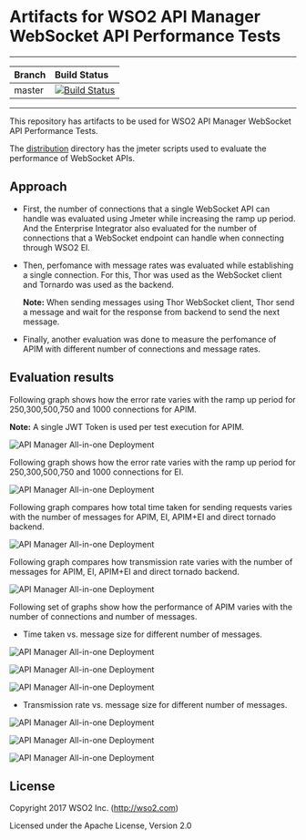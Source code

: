 # Artifacts for WSO2 API Manager WebSocket API Performance Tests

---
|  Branch | Build Status |
| :------ |:------------ |
| master  | [![Build Status](https://wso2.org/jenkins/buildStatus/icon?job=platform-builds/performance-apim)](https://wso2.org/jenkins/job/platform-builds/job/performance-apim/) |
---

This repository has artifacts to be used for WSO2 API Manager WebSocket API Performance Tests.

The [distribution](distribution) directory has the jmeter scripts used to evaluate the performance of WebSocket APIs.

## Approach

* First, the number of connections that a single WebSocket API can handle was evaluated using Jmeter while increasing the ramp up period. And the Enterprise Integrator also evaluated for the number of connections that a WebSocket endpoint can handle when connecting through WSO2 EI.
* Then, perfomance with message rates was evaluated while establishing a single connection. For this, Thor was used as the WebSocket client and Tornardo was used as the backend.
  
  **Note:** When sending messages using Thor WebSocket client, Thor send a message and wait for the response from backend to send the next message.
* Finally, another evaluation was done to measure the perfomance of APIM with different number of connections and message rates.

## Evaluation results

Following graph shows how the error rate varies with the ramp up period for 250,300,500,750 and 1000 connections for APIM.

**Note:** A single JWT Token is used per test execution for APIM.

![API Manager All-in-one Deployment](performance/benchmarks/Graphs/Error_rate_vs_Ramp_up_period_for_APIM.png)

Following graph shows how the error rate varies with the ramp up period for 250,300,500,750 and 1000 connections for EI.

![API Manager All-in-one Deployment](performance/benchmarks/Graphs/Error_rate_vs_Ramp_up_period_for_EI.png)

Following graph compares how total time taken for sending requests varies with the number of messages for APIM, EI, APIM+EI and direct tornado backend.

![API Manager All-in-one Deployment](performance/benchmarks/Graphs/Time_taken_vs_No_of_messages.png)

Following graph compares how transmission rate varies with the number of messages for APIM, EI, APIM+EI and direct tornado backend.

![API Manager All-in-one Deployment](performance/benchmarks/Graphs/Transmission_rate_vs_No_of_messages.png)

Following set of graphs show how the performance of APIM varies with the number of connections and number of messages.

* Time taken vs. message size for different number of messages.

![API Manager All-in-one Deployment](performance/benchmarks/Graphs/Graphs_for_APIM_Performance_results/Time_taken_vs_message_size_for_5000_messages.png)

![API Manager All-in-one Deployment](performance/benchmarks/Graphs/Graphs_for_APIM_Performance_results/Time_taken_vs_message_size_for_7000_messages.png)

![API Manager All-in-one Deployment](performance/benchmarks/Graphs/Graphs_for_APIM_Performance_results/Time_taken_vs_message_size_for_10,000_messages(100_connections).png)

* Transmission rate vs. message size for different number of messages.

![API Manager All-in-one Deployment](performance/benchmarks/Graphs/Graphs_for_APIM_Performance_results/Transmission_rate_vs_meassage_size_for_5000_messages.png)

![API Manager All-in-one Deployment](performance/benchmarks/Graphs/Graphs_for_APIM_Performance_results/Transmission_rate_vs_Message_size_for_7000_messages.png)

![API Manager All-in-one Deployment](performance/benchmarks/Graphs/Graphs_for_APIM_Performance_results/Transmission_rate_vs_Message_size_for_10,000_messages(100_connections).png)

## License

Copyright 2017 WSO2 Inc. (http://wso2.com)

Licensed under the Apache License, Version 2.0
